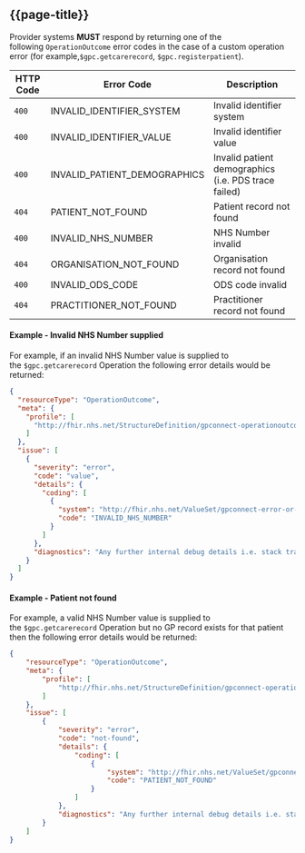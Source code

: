 ## {{page-title}}

Provider systems **MUST** respond by returning one of the following `OperationOutcome` error codes in the case of a custom operation error (for example,`$gpc.getcarerecord`, `$gpc.registerpatient`).

|HTTP Code|Error Code|Description|
|---|---|---|
|`400`|INVALID_IDENTIFIER_SYSTEM|Invalid identifier system|
|`400`|INVALID_IDENTIFIER_VALUE|Invalid identifier value|
|`400`|INVALID_PATIENT_DEMOGRAPHICS|Invalid patient demographics (i.e. PDS trace failed)|
|`404`|PATIENT_NOT_FOUND|Patient record not found|
|`400`|INVALID_NHS_NUMBER|NHS Number invalid|
|`404`|ORGANISATION_NOT_FOUND|Organisation record not found|
|`400`|INVALID_ODS_CODE|ODS code invalid|
|`404`|PRACTITIONER_NOT_FOUND|Practitioner record not found|

#### Example - Invalid NHS Number supplied

For example, if an invalid NHS Number value is supplied to the `$gpc.getcarerecord` Operation the following error details would be returned:

```json
{
  "resourceType": "OperationOutcome",
  "meta": {
    "profile": [
      "http://fhir.nhs.net/StructureDefinition/gpconnect-operationoutcome-1"
    ]
  },
  "issue": [
    {
      "severity": "error",
      "code": "value",
      "details": {
        "coding": [
          {
            "system": "http://fhir.nhs.net/ValueSet/gpconnect-error-or-warning-code-1",
            "code": "INVALID_NHS_NUMBER"
          }
        ]
      },
      "diagnostics": "Any further internal debug details i.e. stack trace details etc."
    }
  ]
}
```

#### Example - Patient not found

For example, a valid NHS Number value is supplied to the `$gpc.getcarerecord` Operation but no GP record exists for that patient then the following error details would be returned:

```json
{
	"resourceType": "OperationOutcome",
	"meta": {
		"profile": [
			"http://fhir.nhs.net/StructureDefinition/gpconnect-operationoutcome-1"
		]
	},
	"issue": [
		{
			"severity": "error",
			"code": "not-found",
			"details": {
				"coding": [
					{
						"system": "http://fhir.nhs.net/ValueSet/gpconnect-error-or-warning-code-1",
						"code": "PATIENT_NOT_FOUND"
					}
				]
			},
			"diagnostics": "Any further internal debug details i.e. stack trace details etc."
		}
	]
}
```